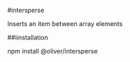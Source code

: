 #intersperse

Inserts an item between array elements

##iinstallation

npm install @oliver/intersperse